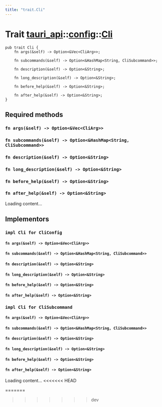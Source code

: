 ```yaml
---
title: "trait.Cli"
---
```


# Trait [tauri_api](/docs/api/rust/tauri_api/../index.html)::​[config](/docs/api/rust/tauri_api/index.html)::​[Cli](/docs/api/rust/tauri_api/)

    pub trait Cli {
        fn args(&self) -> Option<&Vec<CliArg>>;

        fn subcommands(&self) -> Option<&HashMap<String, CliSubcommand>>;

        fn description(&self) -> Option<&String>;

        fn long_description(&self) -> Option<&String>;

        fn before_help(&self) -> Option<&String>;

        fn after_help(&self) -> Option<&String>;
    }

## Required methods

### `fn args(&self) -> Option<&Vec<CliArg>>`

### `fn subcommands(&self) -> Option<&HashMap<String, CliSubcommand>>`

### `fn description(&self) -> Option<&String>`

### `fn long_description(&self) -> Option<&String>`

### `fn before_help(&self) -> Option<&String>`

### `fn after_help(&self) -> Option<&String>`

Loading content...

## Implementors

### `impl Cli for CliConfig`

#### `fn args(&self) -> Option<&Vec<CliArg>>`

#### `fn subcommands(&self) -> Option<&HashMap<String, CliSubcommand>>`

#### `fn description(&self) -> Option<&String>`

#### `fn long_description(&self) -> Option<&String>`

#### `fn before_help(&self) -> Option<&String>`

#### `fn after_help(&self) -> Option<&String>`

### `impl Cli for CliSubcommand`

#### `fn args(&self) -> Option<&Vec<CliArg>>`

#### `fn subcommands(&self) -> Option<&HashMap<String, CliSubcommand>>`

#### `fn description(&self) -> Option<&String>`

#### `fn long_description(&self) -> Option<&String>`

#### `fn before_help(&self) -> Option<&String>`

#### `fn after_help(&self) -> Option<&String>`

Loading content...
<<<<<<< HEAD
      
=======
>>>>>>> dev
